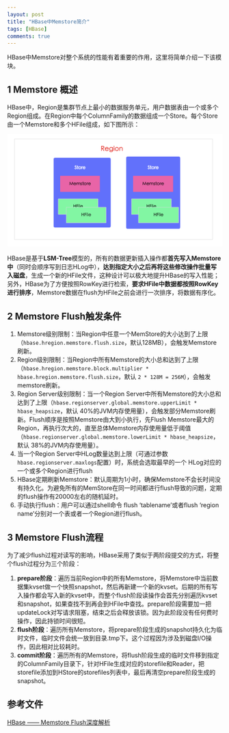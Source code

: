 ```yaml
---
layout: post
title: "HBase中Memstore简介"
tags: [HBase]
comments: true
---
```


HBase中Memstore对整个系统的性能有着重要的作用，这里将简单介绍一下该模块。    

## 1 Memstore 概述
HBase中，Region是集群节点上最小的数据服务单元，用户数据表由一个或多个Region组成。在Region中每个ColumnFamily的数据组成一个Store。每个Store由一个Memstore和多个HFile组成，如下图所示：

![](https://raw.githubusercontent.com/Andr-Robot/iMarkdownPhotos/master/Res/region.png)

HBase是基于**LSM-Tree**模型的，所有的数据更新插入操作都**首先写入Memstore中**（同时会顺序写到日志HLog中），**达到指定大小之后再将这些修改操作批量写入磁盘**，生成一个新的HFile文件，这种设计可以极大地提升HBase的写入性能；另外，HBase为了方便按照RowKey进行检索，**要求HFile中数据都按照RowKey进行排序**，Memstore数据在flush为HFile之前会进行一次排序，将数据有序化。

## 2 Memstore Flush触发条件
1. Memstore级别限制：当Region中任意一个MemStore的大小达到了上限（`hbase.hregion.memstore.flush.size`，默认128MB），会触发Memstore刷新。
2. Region级别限制：当Region中所有Memstore的大小总和达到了上限（`hbase.hregion.memstore.block.multiplier * hbase.hregion.memstore.flush.size`，默认 `2 * 128M = 256M`），会触发memstore刷新。
3. Region Server级别限制：当一个Region Server中所有Memstore的大小总和达到了上限（`hbase.regionserver.global.memstore.upperLimit * hbase_heapsize`，默认 40%的JVM内存使用量），会触发部分Memstore刷新。Flush顺序是按照Memstore由大到小执行，先Flush Memstore最大的Region，再执行次大的，直至总体Memstore内存使用量低于阈值（`hbase.regionserver.global.memstore.lowerLimit * hbase_heapsize`，默认 38%的JVM内存使用量）。
4. 当一个Region Server中HLog数量达到上限（可通过参数`hbase.regionserver.maxlogs`配置）时，系统会选取最早的一个 HLog对应的一个或多个Region进行flush
5. HBase定期刷新Memstore：默认周期为1小时，确保Memstore不会长时间没有持久化。为避免所有的MemStore在同一时间都进行flush导致的问题，定期的flush操作有20000左右的随机延时。
6. 手动执行flush：用户可以通过shell命令 flush ‘tablename’或者flush ‘region name’分别对一个表或者一个Region进行flush。

## 3 Memstore Flush流程
为了减少flush过程对读写的影响，HBase采用了类似于两阶段提交的方式，将整个flush过程分为三个阶段：
1. **prepare阶段**：遍历当前Region中的所有Memstore，将Memstore中当前数据集kvset做一个快照snapshot，然后再新建一个新的kvset。后期的所有写入操作都会写入新的kvset中，而整个flush阶段读操作会首先分别遍历kvset和snapshot，如果查找不到再会到HFile中查找。prepare阶段需要加一把updateLock对写请求阻塞，结束之后会释放该锁。因为此阶段没有任何费时操作，因此持锁时间很短。
2. **flush阶段**：遍历所有Memstore，将prepare阶段生成的snapshot持久化为临时文件，临时文件会统一放到目录.tmp下。这个过程因为涉及到磁盘I/O操作，因此相对比较耗时。
3. **commit阶段**：遍历所有的Memstore，将flush阶段生成的临时文件移到指定的ColumnFamily目录下，针对HFile生成对应的storefile和Reader，把storefile添加到HStore的storefiles列表中，最后再清空prepare阶段生成的snapshot。


## 参考文件
[HBase —— Memstore Flush深度解析](http://hbasefly.com/2016/03/23/hbase-memstore-flush/)

